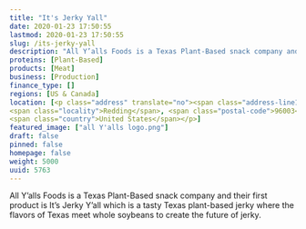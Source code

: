 ```yaml
---
title: "It's Jerky Yall"
date: 2020-01-23 17:50:55
lastmod: 2020-01-23 17:50:55
slug: /its-jerky-yall
description: "All Y’alls Foods is a Texas Plant-Based snack company and their first product is It’s Jerky Y’all which is a tasty Texas plant-based jerky where the flavors of Texas meet whole soybeans to create the future of jerky."
proteins: [Plant-Based]
products: [Meat]
business: [Production]
finance_type: []
regions: [US & Canada]
location: [<p class="address" translate="no"><span class="address-line1">Crossroads Drive</span><br>
<span class="locality">Redding</span>, <span class="postal-code">96003</span><br>
<span class="country">United States</span></p>]
featured_image: ["all Y'alls logo.png"]
draft: false
pinned: false
homepage: false
weight: 5000
uuid: 5763
---
```

All Y’alls Foods is a Texas Plant-Based snack company and their first product is It’s Jerky Y’all which is a tasty Texas plant-based jerky where the flavors of Texas meet whole soybeans to create the future of jerky.
